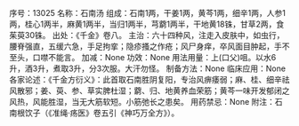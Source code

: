 序号：13025
名称：石南汤
组成：石南1两，干姜1两，黄芩1两，细辛1两，人参1两，桂心1两半，麻黄1两半，当归1两半，芎藭1两半，干地黄18铢，甘草2两，食茱萸30铢。
出处：《千金》卷八。
主治：六十四种风，注走入皮肤中，如虫行，腰脊强直，五缓六急，手足拘挛；隐疹搔之作疮；风尸身痒，卒风面目肿起，手不至头，口噤不能言。
加减：None
功效：None
用法用量：上(口父)咀。以水6升，酒3升，煮取3升，分3次服。大汗勿怪。
制备方法：None
临床应用：None
各家论述：《千金方衍义》：此首取石南胜阴复阳，专治风痹痿弱；麻、桂、细辛祛风散邪；姜、萸、参、草实脾杜湿；藭、归、地黄养血荣筋；黄芩一味开发郁闭之风热，风能胜湿，当无大筋软短。小筋弛长之患矣。
用药禁忌：None
附注：石南根饮子（《准绳·疡医》卷五引《神巧万全方》）。
